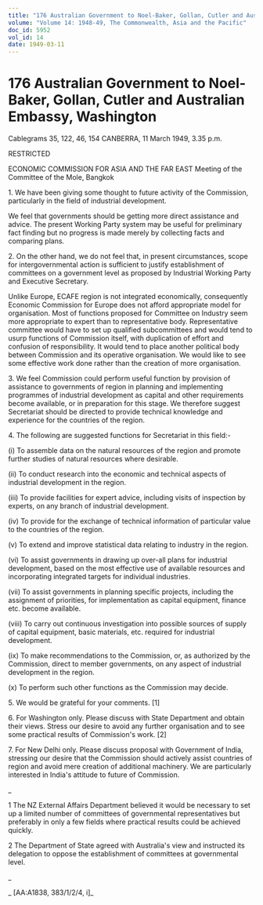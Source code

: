 ```yaml
---
title: "176 Australian Government to Noel-Baker, Gollan, Cutler and Australian Embassy, Washington"
volume: "Volume 14: 1948-49, The Commonwealth, Asia and the Pacific"
doc_id: 5952
vol_id: 14
date: 1949-03-11
---
```


# 176 Australian Government to Noel-Baker, Gollan, Cutler and Australian Embassy, Washington

Cablegrams 35, 122, 46, 154 CANBERRA, 11 March 1949, 3.35 p.m.

RESTRICTED

ECONOMIC COMMISSION FOR ASIA AND THE FAR EAST Meeting of the Committee of the Mole, Bangkok

1\. We have been giving some thought to future activity of the Commission, particularly in the field of industrial development.

We feel that governments should be getting more direct assistance and advice. The present Working Party system may be useful for preliminary fact finding but no progress is made merely by collecting facts and comparing plans.

2\. On the other hand, we do not feel that, in present circumstances, scope for intergovernmental action is sufficient to justify establishment of committees on a government level as proposed by Industrial Working Party and Executive Secretary.

Unlike Europe, ECAFE region is not integrated economically, consequently Economic Commission for Europe does not afford appropriate model for organisation. Most of functions proposed for Committee on Industry seem more appropriate to expert than to representative body. Representative committee would have to set up qualified subcommittees and would tend to usurp functions of Commission itself, with duplication of effort and confusion of responsibility. It would tend to place another political body between Commission and its operative organisation. We would like to see some effective work done rather than the creation of more organisation.

3\. We feel Commission could perform useful function by provision of assistance to governments of region in planning and implementing programmes of industrial development as capital and other requirements become available, or in preparation for this stage. We therefore suggest Secretariat should be directed to provide technical knowledge and experience for the countries of the region.

4\. The following are suggested functions for Secretariat in this field:-

(i) To assemble data on the natural resources of the region and promote further studies of natural resources where desirable.

(ii) To conduct research into the economic and technical aspects of industrial development in the region.

(iii) To provide facilities for expert advice, including visits of inspection by experts, on any branch of industrial development.

(iv) To provide for the exchange of technical information of particular value to the countries of the region.

(v) To extend and improve statistical data relating to industry in the region.

(vi) To assist governments in drawing up over-all plans for industrial development, based on the most effective use of available resources and incorporating integrated targets for individual industries.

(vii) To assist governments in planning specific projects, including the assignment of priorities, for implementation as capital equipment, finance etc. become available.

(viii) To carry out continuous investigation into possible sources of supply of capital equipment, basic materials, etc. required for industrial development.

(ix) To make recommendations to the Commission, or, as authorized by the Commission, direct to member governments, on any aspect of industrial development in the region.

(x) To perform such other functions as the Commission may decide.

5\. We would be grateful for your comments. [1]

6\. For Washington only. Please discuss with State Department and obtain their views. Stress our desire to avoid any further organisation and to see some practical results of Commission's work. [2]

7\. For New Delhi only. Please discuss proposal with Government of India, stressing our desire that the Commission should actively assist countries of region and avoid mere creation of additional machinery. We are particularly interested in India's attitude to future of Commission.

_

1 The NZ External Affairs Department believed it would be necessary to set up a limited number of committees of governmental representatives but preferably in only a few fields where practical results could be achieved quickly.

2 The Department of State agreed with Australia's view and instructed its delegation to oppose the establishment of committees at governmental level.

_

_ [AA:A1838, 383/1/2/4, i]_
